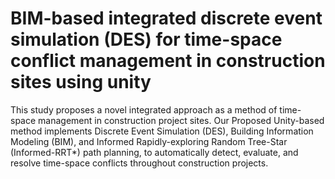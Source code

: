 # BIM-based integrated discrete event simulation (DES) for time-space conflict management in construction sites using unity
This study proposes a novel integrated approach as a method of time-space management in construction project sites. Our Proposed Unity-based method implements Discrete Event Simulation (DES), Building Information Modeling (BIM), and Informed Rapidly-exploring Random Tree-Star (Informed-RRT*) path planning, to automatically detect, evaluate, and resolve time-space conflicts throughout construction projects.
